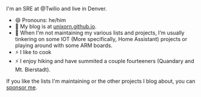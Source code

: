<!--
**unixorn/unixorn** is a ✨ _special_ ✨ repository because its `README.md` (this file) appears on your GitHub profile.
### Hi there 👋

Here are some ideas to get you started:

- 🔭 I’m currently working on ...
- 🌱 I’m currently learning ...
- 👯 I’m looking to collaborate on ...
- 🤔 I’m looking for help with ...
- 💬 Ask me about ...
- 📫 How to reach me: ...
- 😄 Pronouns: ...
- ⚡ Fun fact: ...
-->

I'm an SRE at @Twilio and live in Denver.

- 😄 Pronouns: he/him
- 💬 My blog is at [unixorn.github.io](https://unixorn.github.io/post/).
- 🔭 When I'm not maintaining my various lists and projects, I’m usually tinkering on some IOT (More specifically, Home Assistant) projects or playing around with some ARM boards.
- ⚡ I like to cook
- ⚡ I enjoy hiking and have summited a couple fourteeners (Quandary and Mt. Bierstadt).

If you like the lists I'm maintaining or the other projects I blog about, you can [sponsor me](https://github.com/sponsors/unixorn).
